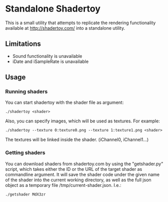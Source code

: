 # Standalone Shadertoy

This is a small utility that attempts to replicate the rendering functionality
available at http://shadertoy.com/ into a standalone utility.

## Limitations

* Sound functionality is unavailable
* iDate and iSampleRate is unavailable

## Usage

### Running shaders

You can start shadertoy with the shader file as argument:
```
./shadertoy <shader>
```

Also, you can specify images, which will be used as textures. For example:
```
./shadertoy --texture 0:texture0.png --texture 1:texture1.png <shader>
```
The textures will be linked inside the shader. (iChannel0, iChannel1...)

### Getting shaders

You can download shaders from shadertoy.com by using the "getshader.py"
script, which takes either the ID or the URL of the target shader
as commandline argument. It will save the shader code under the
given name of the shader into the current working directory,
as well as the full json object as a temporary file /tmp/current-shader.json. I.e.:
```
./getshader MdX3zr
```
